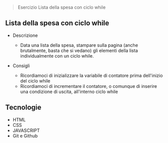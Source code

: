 > Esercizio Lista della spesa con ciclo while

## Lista della spesa con ciclo while

- Descrizione

  - Data una lista della spesa, stampare sulla pagina (anche brutalmente, basta che si vedano) gli elementi della lista individualmente con un ciclo while.

- Consigli
  - Ricordiamoci di inizializzare la variabile di contatore prima dell'inizio del ciclo while
  - Ricordiamoci di incrementare il contatore, o comunque di inserire una condizione di uscita, all'interno ciclo while

## Tecnologie

- HTML
- CSS
- JAVASCRIPT
- Git e Github
